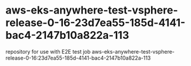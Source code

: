 # aws-eks-anywhere-test-vsphere-release-0-16-23d7ea55-185d-4141-bac4-2147b10a822a-113
repository for use with E2E test job aws-eks-anywhere-test-vsphere-release-0-16:23d7ea55-185d-4141-bac4-2147b10a822a-113
